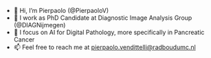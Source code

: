 - 👋 Hi, I’m Pierpaolo (@PierpaoloV)
- 👀 I work as PhD Candidate at Diagnostic Image Analysis Group (@DIAGNijmegen)
- 🌱 I focus on AI for Digital Pathology, more specifically in Pancreatic Cancer
- 📫 Feel free to reach me at pierpaolo.vendittelli@radboudumc.nl

<!---
PierpaoloV/PierpaoloV is a ✨ special ✨ repository because its `README.md` (this file) appears on your GitHub profile.
You can click the Preview link to take a look at your changes.
--->
